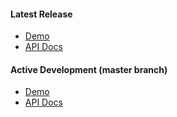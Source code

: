 #### Latest Release
- <a href="https://github.build.ge.com/pages/PXc/pxc-demos/bower_components/px-app-nav/demo.html" target="_blank">Demo</a>
- <a href="https://github.build.ge.com/pages/PXc/pxc-demos/bower_components/px-app-nav/index.html" target="_blank">API Docs</a>

#### Active Development (master branch)
- <a href="http://pxc-demos.grc-apps.svc.ice.ge.com/bower_components/px-app-nav/demo.html" target="_blank">Demo</a>
- <a href="http://pxc-demos.grc-apps.svc.ice.ge.com/bower_components/px-app-nav/index.html" target="_blank">API Docs</a>
